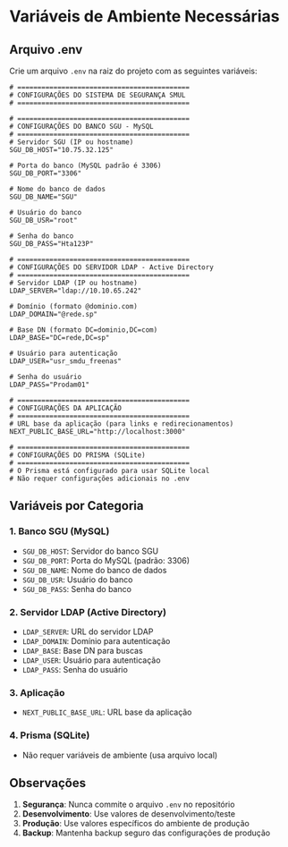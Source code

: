 # Variáveis de Ambiente Necessárias

## Arquivo .env

Crie um arquivo `.env` na raiz do projeto com as seguintes variáveis:

```env
# ===========================================
# CONFIGURAÇÕES DO SISTEMA DE SEGURANÇA SMUL
# ===========================================

# ===========================================
# CONFIGURAÇÕES DO BANCO SGU - MySQL
# ===========================================
# Servidor SGU (IP ou hostname)
SGU_DB_HOST="10.75.32.125"

# Porta do banco (MySQL padrão é 3306)
SGU_DB_PORT="3306"

# Nome do banco de dados
SGU_DB_NAME="SGU"

# Usuário do banco
SGU_DB_USR="root"

# Senha do banco
SGU_DB_PASS="Hta123P"

# ===========================================
# CONFIGURAÇÕES DO SERVIDOR LDAP - Active Directory
# ===========================================
# Servidor LDAP (IP ou hostname)
LDAP_SERVER="ldap://10.10.65.242"

# Domínio (formato @dominio.com)
LDAP_DOMAIN="@rede.sp"

# Base DN (formato DC=dominio,DC=com)
LDAP_BASE="DC=rede,DC=sp"

# Usuário para autenticação
LDAP_USER="usr_smdu_freenas"

# Senha do usuário
LDAP_PASS="Prodam01"

# ===========================================
# CONFIGURAÇÕES DA APLICAÇÃO
# ===========================================
# URL base da aplicação (para links e redirecionamentos)
NEXT_PUBLIC_BASE_URL="http://localhost:3000"

# ===========================================
# CONFIGURAÇÕES DO PRISMA (SQLite)
# ===========================================
# O Prisma está configurado para usar SQLite local
# Não requer configurações adicionais no .env
```

## Variáveis por Categoria

### 1. Banco SGU (MySQL)
- `SGU_DB_HOST`: Servidor do banco SGU
- `SGU_DB_PORT`: Porta do MySQL (padrão: 3306)
- `SGU_DB_NAME`: Nome do banco de dados
- `SGU_DB_USR`: Usuário do banco
- `SGU_DB_PASS`: Senha do banco

### 2. Servidor LDAP (Active Directory)
- `LDAP_SERVER`: URL do servidor LDAP
- `LDAP_DOMAIN`: Domínio para autenticação
- `LDAP_BASE`: Base DN para buscas
- `LDAP_USER`: Usuário para autenticação
- `LDAP_PASS`: Senha do usuário

### 3. Aplicação
- `NEXT_PUBLIC_BASE_URL`: URL base da aplicação

### 4. Prisma (SQLite)
- Não requer variáveis de ambiente (usa arquivo local)

## Observações

1. **Segurança**: Nunca commite o arquivo `.env` no repositório
2. **Desenvolvimento**: Use valores de desenvolvimento/teste
3. **Produção**: Use valores específicos do ambiente de produção
4. **Backup**: Mantenha backup seguro das configurações de produção
